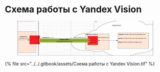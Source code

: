 # Схема работы с Yandex Vision

<figure><img src="../../.gitbook/assets/изображение (224).png" alt=""><figcaption></figcaption></figure>

{% file src="../../.gitbook/assets/Схема работы с Yandex Vision.tif" %}
